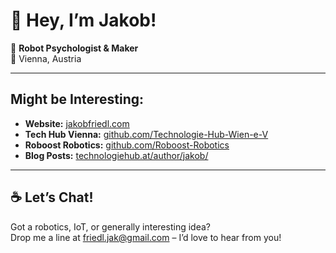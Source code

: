# 👋 Hey, I’m Jakob!

🔧 **Robot Psychologist & Maker**  
📍 Vienna, Austria

---

## Might be Interesting:
- **Website:** [jakobfriedl.com](https://www.jakobfriedl.com/)  
- **Tech Hub Vienna:** [github.com/Technologie-Hub-Wien-e-V](https://github.com/Technologie-Hub-Wien-e-V)  
- **Roboost Robotics:** [github.com/Roboost-Robotics](https://github.com/Roboost-Robotics)  
- **Blog Posts:** [technologiehub.at/author/jakob/](https://technologiehub.at/author/jakob/)

---

## ☕ Let’s Chat!

Got a robotics, IoT, or generally interesting idea?  
Drop me a line at [friedl.jak@gmail.com](mailto:friedl.jak@gmail.com) – I’d love to hear from you!  
